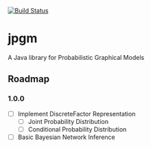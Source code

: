 [![Build Status](https://travis-ci.org/smcmill2/jpgm.svg?branch=master)](https://travis-ci.org/smcmill2/jpgm)
# jpgm
A Java library for Probabilistic Graphical Models

## Roadmap
### 1.0.0
- [ ] Implement DiscreteFactor Representation
    - [ ] Joint Probability Distribution
    - [ ] Conditional Probability Distribution
- [ ] Basic Bayesian Network Inference
